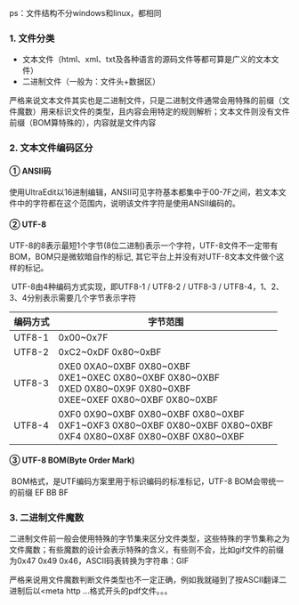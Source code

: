 ps：文件结构不分windows和linux，都相同

### 1. 文件分类

- 文本文件（html、xml、txt及各种语言的源码文件等都可算是广义的文本文件）
- 二进制文件（一般为：文件头+数据区）

严格来说文本文件其实也是二进制文件，只是二进制文件通常会用特殊的前缀（文件魔数）用来标识文件的类型，且内容会用特定的规则解析；文本文件则没有文件前缀（BOM算特殊的），内容就是文件内容

### 2. 文本文件编码区分

#### ① ANSII码

​	使用UltraEdit以16进制编辑，ANSII可见字符基本都集中于00-7F之间，若文本文件中的字符都在这个范围内，说明该文件字符是使用ANSII编码的。

#### ② UTF-8

​	UTF-8的8表示最短1个字节(8位二进制)表示一个字符，UTF-8文件不一定带有BOM，BOM只是微软暗自作的标记, 其它平台上并没有对UTF-8文本文件做个这样的标记。

​	UTF-8由4种编码方式实现，即UTF8-1 / UTF8-2 / UTF8-3 / UTF8-4，1、2、3、4分别表示需要几个字节表示字符

| 编码方式 | 字节范围                                                     |
| -------- | ------------------------------------------------------------ |
| UTF8-1   | 0x00~0x7F                                                    |
| UTF8-2   | 0xC2~0xDF 0x80~0xBF                                          |
| UTF8-3   | 0XE0 0XA0~0XBF 0X80~0XBF<br/>0XE1~0XEC 0X80~0XBF 0X80~0XBF<br/>0XED 0X80~0X9F 0X80~0XBF<br>0XEE~0XEF 0X80~0XBF 0X80~0XBF |
| UTF8-4   | 0XF0 0X90~0XBF 0X80~0XBF 0X80~0XBF<br/>0XF1~0XF3 0X80~0XBF 0X80~0XBF 0X80~0XBF<br/>0XF4 0X80~0X8F 0X80~0XBF 0X80~0XBF |

#### ③ UTF-8 BOM(Byte Order Mark)

​	BOM格式，是UTF编码方案里用于标识编码的标准标记，UTF-8 BOM会带统一的前缀 EF BB BF

### 3. 二进制文件魔数

二进制文件前一般会使用特殊的字节集来区分文件类型，这些特殊的字节集称之为文件魔数；有些魔数的设计会表示特殊的含义，有些则不会，比如gif文件的前缀为0x47 0x49 0x46，ASCII码表转换为字符串：GIF

严格来说用文件魔数判断文件类型也不一定正确，例如我就碰到了按ASCII翻译二进制后以<meta http ...格式开头的pdf文件。。。

[可参考]: https://zhuanlan.zhihu.com/p/20693043	"二进制文件格式设计"

